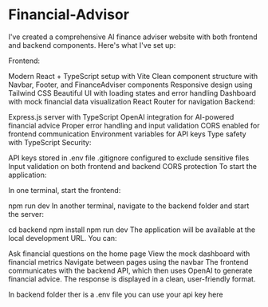﻿# Financial-Advisor
I've created a comprehensive AI finance adviser website with both frontend and backend components. Here's what I've set up:

Frontend:

Modern React + TypeScript setup with Vite
Clean component structure with Navbar, Footer, and FinanceAdviser components
Responsive design using Tailwind CSS
Beautiful UI with loading states and error handling
Dashboard with mock financial data visualization
React Router for navigation
Backend:

Express.js server with TypeScript
OpenAI integration for AI-powered financial advice
Proper error handling and input validation
CORS enabled for frontend communication
Environment variables for API keys
Type safety with TypeScript
Security:

API keys stored in .env file
.gitignore configured to exclude sensitive files
Input validation on both frontend and backend
CORS protection
To start the application:

In one terminal, start the frontend:

npm run dev
In another terminal, navigate to the backend folder and start the server:

cd backend
npm install
npm run dev
The application will be available at the local development URL. You can:

Ask financial questions on the home page
View the mock dashboard with financial metrics
Navigate between pages using the navbar
The frontend communicates with the backend API, which then uses OpenAI to generate financial advice. The response is displayed in a clean, user-friendly format.



In backend folder ther is a .env file 
you can use your api key here
